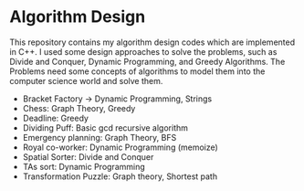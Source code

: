 # Algorithm Design
This repository contains my algorithm design codes which are implemented in C++. I used some design approaches to solve the problems, such as Divide and Conquer, Dynamic Programming, and Greedy Algorithms. The Problems need some concepts of algorithms to model them into the computer science world and solve them.
* Bracket Factory -> Dynamic Programming, Strings
* Chess: Graph Theory, Greedy
* Deadline: Greedy
* Dividing Puff: Basic gcd recursive algorithm 
* Emergency planning: Graph Theory, BFS
* Royal co-worker: Dynamic Programming (memoize)
* Spatial Sorter: Divide and Conquer
* TAs sort: Dynamic Programming
* Transformation Puzzle: Graph theory, Shortest path
